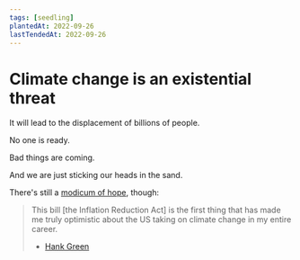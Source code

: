 ```yaml
---
tags: [seedling]
plantedAt: 2022-09-26
lastTendedAt: 2022-09-26
---
```


# Climate change is an existential threat

It will lead to the displacement of billions of people.

No one is ready.

Bad things are coming.

And we are just sticking our heads in the sand.

There's still a [modicum of hope](https://twitter.com/hankgreen/status/1559583593835352065), though:

> This bill [the Inflation Reduction Act] is the first thing that has made me truly optimistic about the US taking on climate change in my entire career.
> - [Hank Green](https://twitter.com/hankgreen/status/1559587428771368960)
